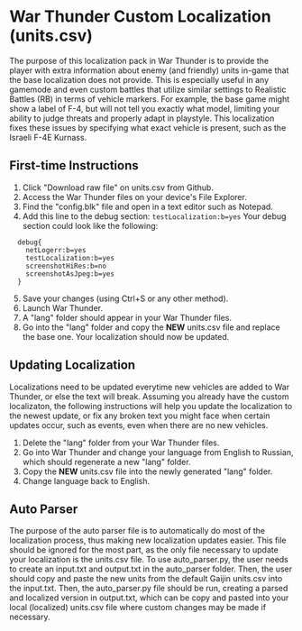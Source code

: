 # War Thunder Custom Localization (units.csv)
The purpose of this localization pack in War Thunder is to provide the player with extra information about enemy (and friendly) units in-game that the base localization does not provide. This is especially useful in any gamemode and even custom battles that utilize similar settings to Realistic Battles (RB) in terms of vehicle markers. For example, the base game might show a label of F-4, but will not tell you exactly what model, limiting your ability to judge threats and properly adapt in playstyle. This localization fixes these issues by specifying what exact vehicle is present, such as the Israeli F-4E Kurnass.
## First-time Instructions
1. Click "Download raw file" on units.csv from Github.
2. Access the War Thunder files on your device's File Explorer.
3. Find the "config.blk" file and open in a text editor such as Notepad.
4. Add this line to the debug section: ```testLocalization:b=yes```
   Your debug section could look like the following:
```
  debug{
    netLogerr:b=yes
    testLocalization:b=yes
    screenshotHiRes:b=no
    screenshotAsJpeg:b=yes
  }
```
5. Save your changes (using Ctrl+S or any other method).
6. Launch War Thunder.
7. A "lang" folder should appear in your War Thunder files.
8. Go into the "lang" folder and copy the **NEW** units.csv file and replace the base one.
Your localization should now be updated.
## Updating Localization
Localizations need to be updated everytime new vehicles are added to War Thunder, or else the text will break. Assuming you already have the custom localizaton, the following instructions will help you update the localization to the newest update, or fix any broken text you might face when certain updates occur, such as events, even when there are no new vehicles.
1. Delete the "lang" folder from your War Thunder files.
2. Go into War Thunder and change your language from English to Russian, which should regenerate a new "lang" folder.
3. Copy the **NEW** units.csv file into the newly generated "lang" folder.
4. Change language back to English.
## Auto Parser
The purpose of the auto parser file is to automatically do most of the localization process, thus making new localization updates easier. This file should be ignored for the most part, as the only file necessary to update your localization is the units.csv file.
To use auto_parser.py, the user needs to create an input.txt and output.txt in the auto_parser folder. Then, the user should copy and paste the new units from the default Gaijin units.csv into the input.txt. Then, the auto_parser.py file should be run, creating a parsed and localized version in output.txt, which can be copy and pasted into your local (localized) units.csv file where custom changes may be made if necessary.
